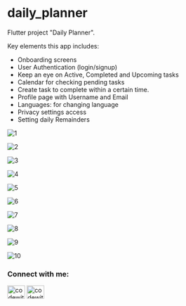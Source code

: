 # daily_planner

Flutter project "Daily Planner". 

Key elements this app includes:

-  Onboarding screens
-  User Authentication (login/signup)
-  Keep an eye on Active, Completed and Upcoming tasks
-  Calendar for checking pending tasks
-  Create task to complete within a certain time.
-  Profile page with Username and Email
-  Languages: for changing language
-  Privacy settings access
-  Setting daily Remainders

![1](https://github.com/codewith-usama/Daily-Planner-Flutter/assets/99090844/6bd5d831-8bf6-4d6e-8c9a-42b6c8bb47de)

![2](https://github.com/codewith-usama/Daily-Planner-Flutter/assets/99090844/534e1db8-6be0-41ca-a2e2-dcc95694e9e9)

![3](https://github.com/codewith-usama/Daily-Planner-Flutter/assets/99090844/fcb569ba-b63c-4706-80f6-673b68e8e2de)

![4](https://github.com/codewith-usama/Daily-Planner-Flutter/assets/99090844/d1e7a588-5d68-4e6a-9e95-f2ede1477224)

![5](https://github.com/codewith-usama/Daily-Planner-Flutter/assets/99090844/82ffb077-0ad5-4470-98c8-3a5e3a3f7594)

![6](https://github.com/codewith-usama/Daily-Planner-Flutter/assets/99090844/196effa0-75e4-4818-8dd5-81de36a73b49)

![7](https://github.com/codewith-usama/Daily-Planner-Flutter/assets/99090844/267a660e-f605-49cf-bcaf-6f407df2f410)

![8](https://github.com/codewith-usama/Daily-Planner-Flutter/assets/99090844/ac567dbc-1725-4bd0-b519-ab9991a96188)

![9](https://github.com/codewith-usama/Daily-Planner-Flutter/assets/99090844/d7eb890c-ef1d-492f-ae78-9f6572aad066)

![10](https://github.com/codewith-usama/Daily-Planner-Flutter/assets/99090844/bd60cc6b-7db7-4e6c-92b9-0aa9eea2f9dc)




<h3 align="left">Connect with me:</h3>
<p align="left">
<a href="https://twitter.com/codewith_usama" target="blank"><img align="center" src="https://raw.githubusercontent.com/rahuldkjain/github-profile-readme-generator/master/src/images/icons/Social/twitter.svg" alt="codewith_usama" height="30" width="40" /></a>
<a href="https://linkedin.com/in/codewithusama" target="blank"><img align="center" src="https://raw.githubusercontent.com/rahuldkjain/github-profile-readme-generator/master/src/images/icons/Social/linked-in-alt.svg" alt="codewithusama" height="30" width="40" /></a>
